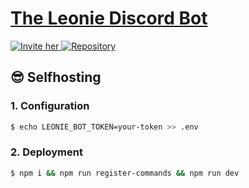 # [The Leonie Discord Bot](https://github.com/elderguardian/leonie)

<a href="https://discord.com/api/oauth2/authorize?client_id=1143573089880387624&permissions=0&scope=bot" target="_blank">
    <img src="https://img.shields.io/badge/🚀%20Invite%20her-ffffff.svg?style=for-the-badge&labelColor=000000&color=000000" alt="Invite her">
</a>
<a href="https://github.com/elderguardian/leonie" target="_blank">
    <img src="https://img.shields.io/badge/👨‍💻%20Repository-ffffff.svg?style=for-the-badge&labelColor=000000&color=000000" alt="Repository">
</a>

## 😎 Selfhosting
### 1. Configuration
```bash
$ echo LEONIE_BOT_TOKEN=your-token >> .env
```
### 2. Deployment
```bash
$ npm i && npm run register-commands && npm run dev
```